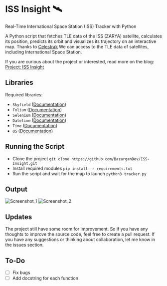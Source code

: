 # ISS Insight 🛰️
Real-Time International Space Station (ISS) Tracker with Python

A Python script that fetches TLE data of the ISS (ZARYA) satellite, calculates its position, predicts its orbit and visualizes its trajectory on an interactive map. Thanks to [Celestrak](https://celestrak.org/) We can access to the TLE data of satellites, including International Space Station.

If you are curious about the project or interested, read more on the blog: [Project: ISS Insight](https://bazargandev.github.io/iss_insight.html)

## Libraries
Required libraries:
- `Skyfield` ([Documentation](https://rhodesmill.org/skyfield/))
- `Folium` ([Documentation](https://python-visualization.github.io/folium/latest/index.html))
- `Selenium` ([Documentation](https://www.selenium.dev/documentation/))
- `Datetime` ([Documentation](https://docs.python.org/3/library/datetime.html))
- `Time` ([Documentation](https://docs.python.org/3/library/time.html))
- `OS` ([Documentation](https://docs.python.org/3/library/os.html))

## Running the Script
- Clone the project
`git clone https://github.com/BazarganDev/ISS-Insight.git`
- Install required modules
`pip install -r requirements.txt`
- Run the script and wait for the map to launch
`python3 tracker.py`

## Output
![Screenshot_1](https://github.com/user-attachments/assets/1027863f-fe7a-46ee-abb6-daef4b6a12a3)
![Screenshot_2](https://github.com/user-attachments/assets/4ee308a3-41b1-4bb0-b02a-e394f090444b)

## Updates
The project still have some room for improvement. So if you have any thoughts to improve the source code, feel free to create a pull request. If you have any suggestions or thinking about collaboration, let me know in the issues section.

## To-Do
- [ ] Fix bugs
- [ ] Add docstring for each function
